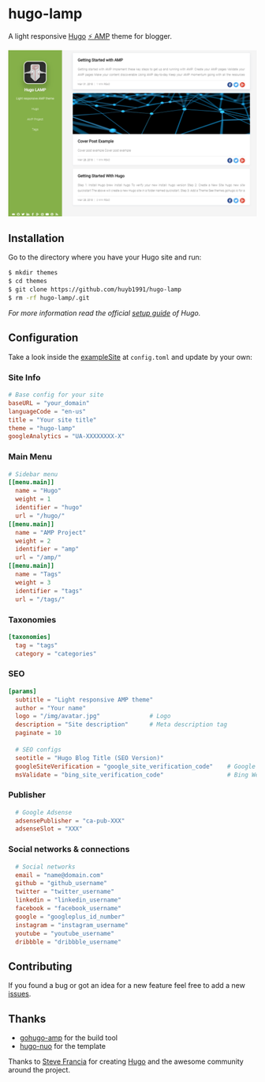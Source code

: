 # hugo-lamp

A light responsive [Hugo](https://gohugo.io/) [⚡ AMP](https://www.ampproject.org/) theme for blogger.

![hugo-lamp](/images/screenshot.png)

## Installation

Go to the directory where you have your Hugo site and run:

```bash
$ mkdir themes
$ cd themes
$ git clone https://github.com/huyb1991/hugo-lamp
$ rm -rf hugo-lamp/.git
```

*For more information read the official [setup guide](https://gohugo.io/overview/installing/) of Hugo.*

## Configuration

Take a look inside the [exampleSite](https://github.com/huyb1991/hugo-lamp/tree/master/exampleSite) at `config.toml` and update by your own:

### Site Info
```toml
# Base config for your site
baseURL = "your_domain"
languageCode = "en-us"
title = "Your site title"
theme = "hugo-lamp"
googleAnalytics = "UA-XXXXXXXX-X"
```

### Main Menu

```toml
# Sidebar menu
[[menu.main]]
  name = "Hugo"
  weight = 1
  identifier = "hugo"
  url = "/hugo/"
[[menu.main]]
  name = "AMP Project"
  weight = 2
  identifier = "amp"
  url = "/amp/"
[[menu.main]]
  name = "Tags"
  weight = 3
  identifier = "tags"
  url = "/tags/"
```

### Taxonomies

```toml
[taxonomies]
  tag = "tags"
  category = "categories"
```

### SEO
```toml
[params]
  subtitle = "Light responsive AMP theme"
  author = "Your name"
  logo = "/img/avatar.jpg"              # Logo
  description = "Site description"      # Meta description tag
  paginate = 10

  # SEO configs
  seotitle = "Hugo Blog Title (SEO Version)"
  googleSiteVerification = "google_site_verification_code"    # Google Webmaster
  msValidate = "bing_site_verification_code"                  # Bing Webmaster
```

### Publisher
```toml
  # Google Adsense
  adsensePublisher = "ca-pub-XXX"
  adsenseSlot = "XXX"
```

### Social networks & connections
```toml
  # Social networks
  email = "name@domain.com"
  github = "github_username"
  twitter = "twitter_username"
  linkedin = "linkedin_username"
  facebook = "facebook_username"
  google = "googleplus_id_number"
  instagram = "instagram_username"
  youtube = "youtube_username"
  dribbble = "dribbble_username"
```

## Contributing

If you found a bug or got an idea for a new feature feel free to add a new [issues](https://github.com/huyb1991/hugo-lamp/issues).

## Thanks
- [gohugo-amp](https://gohugo-amp.gohugohq.com/styling/) for the build tool
- [hugo-nuo](https://themes.gohugo.io/hugo-nuo/) for the template

Thanks to [Steve Francia](https://github.com/spf13) for creating [Hugo](https://gohugo.io/) and the awesome community around the project.
